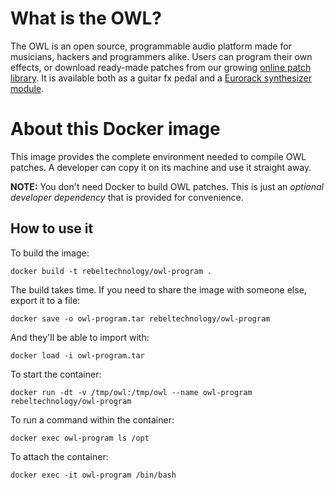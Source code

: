 # What is the OWL?
The OWL is an open source, programmable audio platform made for musicians,
hackers and programmers alike. Users can program their own effects, or download
ready-made patches from our growing [online patch library](https://hoxtonowl.com/patch-library/).
It is available both as a guitar fx pedal and a [Eurorack synthesizer module](http://www.rebeltech.org/products/owl-modular/).

# About this Docker image
This image provides the complete environment needed to compile OWL patches. A
developer can copy it on its machine and use it straight away.

**NOTE:** You don't need Docker to build OWL patches. This is just an _optional
developer dependency_ that is provided for convenience.

## How to use it
To build the image:

    docker build -t rebeltechnology/owl-program .

The build takes time. If you need to share the image with someone else, export
it to a file:

    docker save -o owl-program.tar rebeltechnology/owl-program

And they'll be able to import with:

    docker load -i owl-program.tar

To start the container:

    docker run -dt -v /tmp/owl:/tmp/owl --name owl-program rebeltechnology/owl-program

To run a command within the container:

    docker exec owl-program ls /opt

To attach the container:

    docker exec -it owl-program /bin/bash
